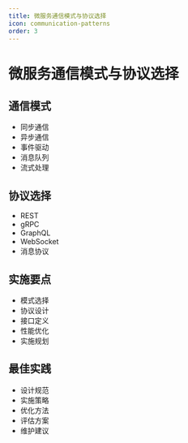 ```yaml
---
title: 微服务通信模式与协议选择
icon: communication-patterns
order: 3
---
```


# 微服务通信模式与协议选择

## 通信模式
- 同步通信
- 异步通信
- 事件驱动
- 消息队列
- 流式处理

## 协议选择
- REST
- gRPC
- GraphQL
- WebSocket
- 消息协议

## 实施要点
- 模式选择
- 协议设计
- 接口定义
- 性能优化
- 实施规划

## 最佳实践
- 设计规范
- 实施策略
- 优化方法
- 评估方案
- 维护建议
